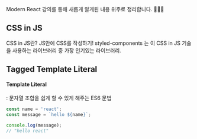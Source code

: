 Modern React 강의를 통해 새롭게 알게된 내용 위주로 정리합니다. 🙆🏻‍♀️

## CSS in JS

CSS in JS란? JS안에 CSS를 작성하기!
styled-components 는 이 CSS in JS 기술을 사용하는 라이브러리 중 가장 인기있는 라이브러리.



## Tagged Template Literal

#### Template Literal

: 문자열 조합을 쉽게 할 수 있게 해주는 ES6 문법

```js
const name = 'react';
const message = `hello ${name}`;

console.log(message);
// "hello react"
```



